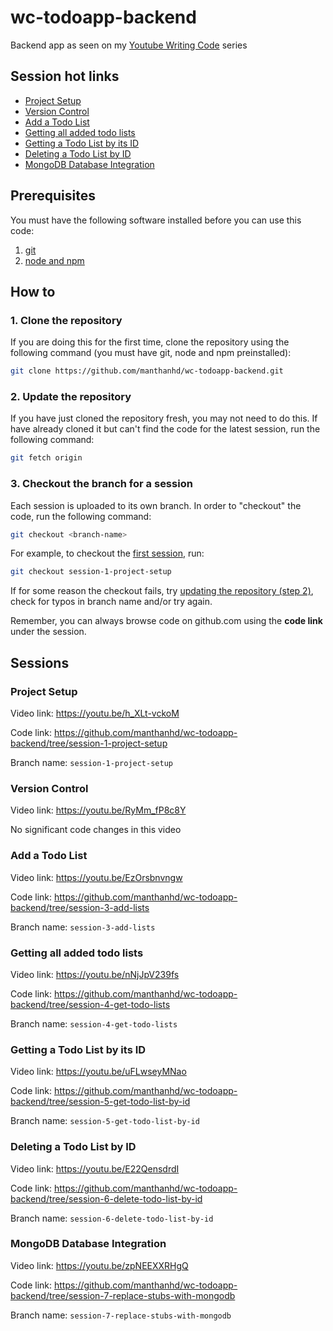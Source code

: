 # wc-todoapp-backend
Backend app as seen on my [Youtube Writing Code](https://www.youtube.com/playlist?list=PLVBXNyNyLNq03GzbOsXE0okM01fwKEYYw) series

## Session hot links
* [Project Setup](#project-setup)
* [Version Control](#version-control)
* [Add a Todo List](#add-a-todo-list)
* [Getting all added todo lists](#getting-all-added-todo-lists)
* [Getting a Todo List by its ID](#getting-a-todo-list-by-its-id)
* [Deleting a Todo List by ID](#deleting-a-todo-list-by-id)
* [MongoDB Database Integration](#mongodb-database-integration)

## Prerequisites
You must have the following software installed before you can use this code:
1. [git](https://git-scm.com/downloads)
2. [node and npm](https://nodejs.org/en/download/)

## How to

### 1. Clone the repository
If you are doing this for the first time, clone the repository using the following command (you must have git, node and npm preinstalled):
```sh
git clone https://github.com/manthanhd/wc-todoapp-backend.git
```

### 2. Update the repository
If you have just cloned the repository fresh, you may not need to do this. If have already cloned it but can't find the code for the latest session, run the following command:
```sh
git fetch origin
```

### 3. Checkout the branch for a session
Each session is uploaded to its own branch. In order to "checkout" the code, run the following command:
```sh
git checkout <branch-name>
```

For example, to checkout the [first session](#project-setup), run:
```sh
git checkout session-1-project-setup
```

If for some reason the checkout fails, try [updating the repository (step 2)](#2-update-the-repository), check for typos in branch name and/or try again.

Remember, you can always browse code on github.com using the **code link** under the session.

## Sessions
### Project Setup
Video link: https://youtu.be/h_XLt-vckoM

Code link: https://github.com/manthanhd/wc-todoapp-backend/tree/session-1-project-setup

Branch name: `session-1-project-setup`

### Version Control
Video link: https://youtu.be/RyMm_fP8c8Y

No significant code changes in this video


### Add a Todo List
Video link: https://youtu.be/EzOrsbnvngw 

Code link: https://github.com/manthanhd/wc-todoapp-backend/tree/session-3-add-lists

Branch name: `session-3-add-lists`

### Getting all added todo lists
Video link: https://youtu.be/nNjJpV239fs

Code link: https://github.com/manthanhd/wc-todoapp-backend/tree/session-4-get-todo-lists

Branch name: `session-4-get-todo-lists`


### Getting a Todo List by its ID
Video link: https://youtu.be/uFLwseyMNao

Code link: https://github.com/manthanhd/wc-todoapp-backend/tree/session-5-get-todo-list-by-id

Branch name: `session-5-get-todo-list-by-id`


### Deleting a Todo List by ID
Video link: https://youtu.be/E22QensdrdI

Code link: https://github.com/manthanhd/wc-todoapp-backend/tree/session-6-delete-todo-list-by-id

Branch name: `session-6-delete-todo-list-by-id`

### MongoDB Database Integration
Video link: https://youtu.be/zpNEEXXRHgQ

Code link: https://github.com/manthanhd/wc-todoapp-backend/tree/session-7-replace-stubs-with-mongodb

Branch name: `session-7-replace-stubs-with-mongodb`
